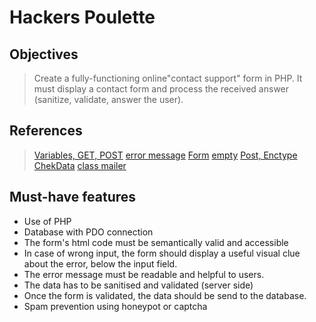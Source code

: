 # Hackers Poulette

## Objectives

> Create a fully-functioning online"contact support" form  in PHP.
> It must display a contact form and process the received answer (sanitize, validate, answer the user).

## References

> [Variables, GET, POST](https://www.php.net/manual/fr/language.variables.external.php)
> [error message](http://uxmas.com/2012/the-4-hs-of-writing-error-messages)
> [Form](https://www.php.net/manual/fr/tutorial.forms.php)
> [empty](https://www.php.net/manual/en/function.empty.php)
> [Post, Enctype](https://developer.mozilla.org/fr/docs/Learn/Forms/Sending_and_retrieving_form_data)
> [ChekData](https://www.w3schools.com/php/php_form_validation.asp)
> [class mailer](https://github.com/PHPMailer/PHPMailer)

## Must-have features

* Use of PHP
* Database with PDO connection
* The form's html code must be semantically valid and accessible
* In case of wrong input, the form should display a useful visual clue about the error, below the input field.
* The error message must be readable and helpful to users.
* The data has to be sanitised and validated (server side)
* Once the form is validated, the data should be send to the database.
* Spam prevention using honeypot or captcha


